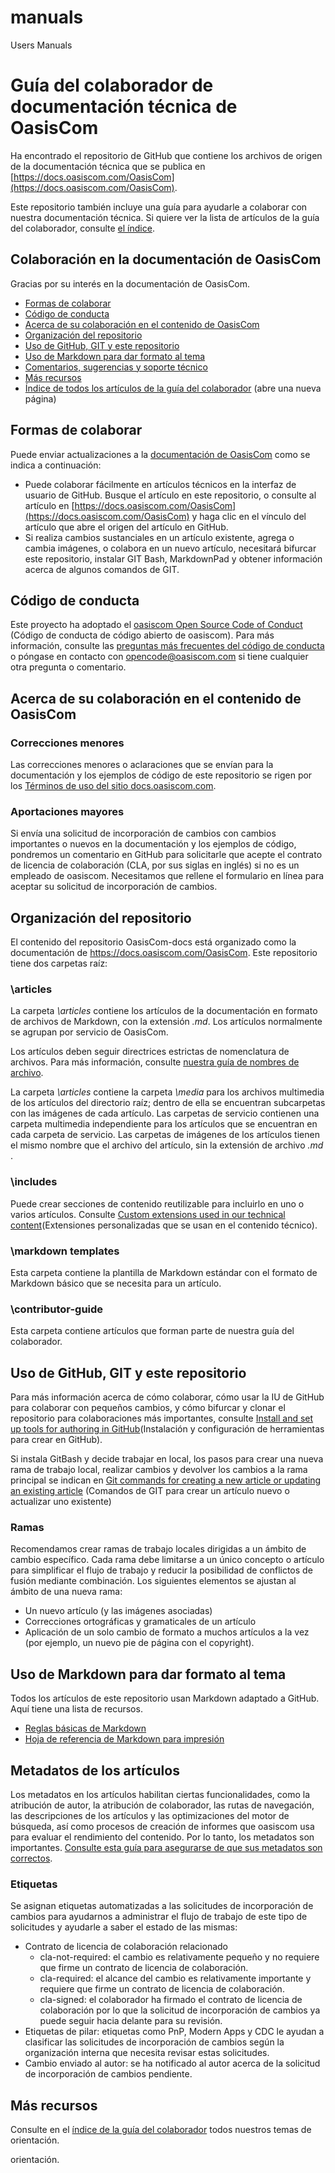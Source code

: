# manuals
Users Manuals
# <a name="OasisCom-technical-documentation-contributor-guide"></a>Guía del colaborador de documentación técnica de OasisCom
Ha encontrado el repositorio de GitHub que contiene los archivos de origen de la documentación técnica que se publica en [https://docs.oasiscom.com/OasisCom](https://docs.oasiscom.com/OasisCom).

Este repositorio también incluye una guía para ayudarle a colaborar con nuestra documentación técnica. Si quiere ver la lista de artículos de la guía del colaborador, consulte [el índice](contributor-guide/contributor-guide-index.md).

## <a name="contribute-to-OasisCom-documentation"></a>Colaboración en la documentación de OasisCom
Gracias por su interés en la documentación de OasisCom.

* [Formas de colaborar](#ways-to-contribute)
* [Código de conducta](#code-of-conduct)
* [Acerca de su colaboración en el contenido de OasisCom](#about-your-contributions-to-OasisCom-content)
* [Organización del repositorio](#repository-organization)
* [Uso de GitHub, GIT y este repositorio](#use-github-git-and-this-repository)
* [Uso de Markdown para dar formato al tema](#how-to-use-markdown-to-format-your-topic)
* [Comentarios, sugerencias y soporte técnico](./contributor-guide/feedback-and-comments.md)
* [Más recursos](#more-resources)
* [Índice de todos los artículos de la guía del colaborador](contributor-guide/contributor-guide-index.md) (abre una nueva página)

## <a name="ways-to-contribute"></a>Formas de colaborar
Puede enviar actualizaciones a la [documentación de OasisCom](https://docs.oasiscom.com/OasisCom) como se indica a continuación:

* Puede colaborar fácilmente en artículos técnicos en la interfaz de usuario de GitHub. Busque el artículo en este repositorio, o consulte al artículo en [https://docs.oasiscom.com/OasisCom](https://docs.oasiscom.com/OasisCom) y haga clic en el vínculo del artículo que abre el origen del artículo en GitHub.
* Si realiza cambios sustanciales en un artículo existente, agrega o cambia imágenes, o colabora en un nuevo artículo, necesitará bifurcar este repositorio, instalar GIT Bash, MarkdownPad y obtener información acerca de algunos comandos de GIT.

## <a name="code-of-conduct"></a>Código de conducta
Este proyecto ha adoptado el [oasiscom Open Source Code of Conduct](https://opensource.oasiscom.com/codeofconduct/) (Código de conducta de código abierto de oasiscom). Para más información, consulte las [preguntas más frecuentes del código de conducta](https://opensource.oasiscom.com/codeofconduct/faq/) o póngase en contacto con [opencode@oasiscom.com](mailto:opencode@oasiscom.com) si tiene cualquier otra pregunta o comentario.

## <a name="about-your-contributions-to-OasisCom-content"></a>Acerca de su colaboración en el contenido de OasisCom
### <a name="minor-corrections"></a>Correcciones menores
Las correcciones menores o aclaraciones que se envían para la documentación y los ejemplos de código de este repositorio se rigen por los [Términos de uso del sitio docs.oasiscom.com](/enterprise-mobility-security/termsofuse).

### <a name="larger-submissions"></a>Aportaciones mayores
Si envía una solicitud de incorporación de cambios con cambios importantes o nuevos en la documentación y los ejemplos de código, pondremos un comentario en GitHub para solicitarle que acepte el contrato de licencia de colaboración (CLA, por sus siglas en inglés) si no es un empleado de oasiscom. Necesitamos que rellene el formulario en línea para aceptar su solicitud de incorporación de cambios.

## <a name="repository-organization"></a>Organización del repositorio
El contenido del repositorio OasisCom-docs está organizado como la documentación de https://docs.oasiscom.com/OasisCom. Este repositorio tiene dos carpetas raíz:

### <a name="articles"></a>\articles
La carpeta *\articles* contiene los artículos de la documentación en formato de archivos de Markdown, con la extensión *.md*. Los artículos normalmente se agrupan por servicio de OasisCom.

Los artículos deben seguir directrices estrictas de nomenclatura de archivos. Para más información, consulte [nuestra guía de nombres de archivo](contributor-guide/file-names-and-locations.md).

La carpeta *\articles* contiene la carpeta *\media* para los archivos multimedia de los artículos del directorio raíz; dentro de ella se encuentran subcarpetas con las imágenes de cada artículo.  Las carpetas de servicio contienen una carpeta multimedia independiente para los artículos que se encuentran en cada carpeta de servicio. Las carpetas de imágenes de los artículos tienen el mismo nombre que el archivo del artículo, sin la extensión de archivo *.md* .

### <a name="includes"></a>\includes
Puede crear secciones de contenido reutilizable para incluirlo en uno o varios artículos. Consulte [Custom extensions used in our technical content](contributor-guide/custom-markdown-extensions.md)(Extensiones personalizadas que se usan en el contenido técnico).

### <a name="markdown-templates"></a>\markdown templates
Esta carpeta contiene la plantilla de Markdown estándar con el formato de Markdown básico que se necesita para un artículo.

### <a name="contributor-guide"></a>\contributor-guide
Esta carpeta contiene artículos que forman parte de nuestra guía del colaborador.

## <a name="use-github-git-and-this-repository"></a>Uso de GitHub, GIT y este repositorio
Para más información acerca de cómo colaborar, cómo usar la IU de GitHub para colaborar con pequeños cambios, y cómo bifurcar y clonar el repositorio para colaboraciones más importantes, consulte [Install and set up tools for authoring in GitHub](contributor-guide/tools-and-setup.md)(Instalación y configuración de herramientas para crear en GitHub).

Si instala GitBash y decide trabajar en local, los pasos para crear una nueva rama de trabajo local, realizar cambios y devolver los cambios a la rama principal se indican en [Git commands for creating a new article or updating an existing article](contributor-guide/git-commands-for-master.md) (Comandos de GIT para crear un artículo nuevo o actualizar uno existente)

### <a name="branches"></a>Ramas
Recomendamos crear ramas de trabajo locales dirigidas a un ámbito de cambio específico. Cada rama debe limitarse a un único concepto o artículo para simplificar el flujo de trabajo y reducir la posibilidad de conflictos de fusión mediante combinación.  Los siguientes elementos se ajustan al ámbito de una nueva rama:

* Un nuevo artículo (y las imágenes asociadas)
* Correcciones ortográficas y gramaticales de un artículo
* Aplicación de un solo cambio de formato a muchos artículos a la vez (por ejemplo, un nuevo pie de página con el copyright).

## <a name="how-to-use-markdown-to-format-your-topic"></a>Uso de Markdown para dar formato al tema
Todos los artículos de este repositorio usan Markdown adaptado a GitHub.  Aquí tiene una lista de recursos.

* [Reglas básicas de Markdown](https://help.github.com/articles/markdown-basics/)
* [Hoja de referencia de Markdown para impresión](./contributor-guide/media/documents/markdown-cheatsheet.pdf?raw=true)

## <a name="article-metadata"></a>Metadatos de los artículos
Los metadatos en los artículos habilitan ciertas funcionalidades, como la atribución de autor, la atribución de colaborador, las rutas de navegación, las descripciones de los artículos y las optimizaciones del motor de búsqueda, así como procesos de creación de informes que oasiscom usa para evaluar el rendimiento del contenido. Por lo tanto, los metadatos son importantes. [Consulte esta guía para asegurarse de que sus metadatos son correctos](contributor-guide/article-metadata.md).

### <a name="labels"></a>Etiquetas
Se asignan etiquetas automatizadas a las solicitudes de incorporación de cambios para ayudarnos a administrar el flujo de trabajo de este tipo de solicitudes y ayudarle a saber el estado de las mismas:

* Contrato de licencia de colaboración relacionado
  * cla-not-required: el cambio es relativamente pequeño y no requiere que firme un contrato de licencia de colaboración.
  * cla-required: el alcance del cambio es relativamente importante y requiere que firme un contrato de licencia de colaboración.
  * cla-signed: el colaborador ha firmado el contrato de licencia de colaboración por lo que la solicitud de incorporación de cambios ya puede seguir hacia delante para su revisión.
* Etiquetas de pilar: etiquetas como PnP, Modern Apps y CDC le ayudan a clasificar las solicitudes de incorporación de cambios según la organización interna que necesita revisar estas solicitudes.
* Cambio enviado al autor: se ha notificado al autor acerca de la solicitud de incorporación de cambios pendiente.

## <a name="more-resources"></a>Más recursos
Consulte en el [índice de la guía del colaborador](contributor-guide/contributor-guide-index.md) todos nuestros temas de orientación.



<!--HONumber=Dec16_HO1-->


orientación.



<!--HONumber=Dec16_HO1-->


